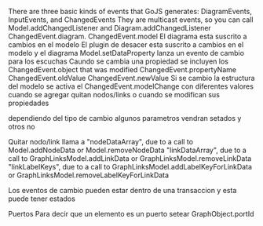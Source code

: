 There are three basic kinds of events that GoJS generates: DiagramEvents, InputEvents, and ChangedEvents
They are multicast events, so you can call Model.addChangedListener and Diagram.addChangedListener
    ChangedEvent.diagram.
    ChangedEvent.model
El diagrama esta suscrito a cambios en el modelo
El plugin de desacer esta suscrito a cambios en el modelo y el diagrama
Model.setDataProperty lanza un evento de cambio para los escuchas
Caundo se cambia una propiedad se incluyen los 
     ChangedEvent.object that was modified
     ChangedEvent.propertyName
     ChangedEvent.oldValue
     ChangedEvent.newValue
Si se cambio la estructura del modelo se activa el ChangedEvent.modelChange con diferentes valores
    cuando se agregar quitan nodos/links o cuando se modifican sus propiedades
    
dependiendo del tipo de cambio algunos parametros vendran setados y otros no

Quitar nodo/link llama a
    "nodeDataArray", due to a call to Model.addNodeData or Model.removeNodeData
    "linkDataArray", due to a call to GraphLinksModel.addLinkData or GraphLinksModel.removeLinkData
    "linkLabelKeys", due to a call to GraphLinksModel.addLabelKeyForLinkData or GraphLinksModel.removeLabelKeyForLinkData

Los eventos de cambio pueden estar dentro de una transaccion y esta puede tener estados

Puertos
    Para decir que un elemento es un puerto setear GraphObject.portId 